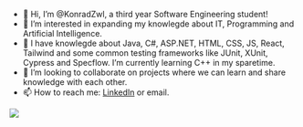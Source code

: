 - 👋 Hi, I’m @KonradZwl, a third year Software Engineering student!
- 👀 I’m interested in expanding my knowlegde about IT, Programming and Artificial Intelligence.
- 🌱 I have knowlegde about Java, C#, ASP.NET, HTML, CSS, JS, React, Tailwind and some common testing frameworks like JUnit, XUnit, Cypress and Specflow. I’m currently learning C++ in my sparetime.
- 💞️ I’m looking to collaborate on projects where we can learn and share knowledge with each other.
- 📫 How to reach me: [LinkedIn](https://www.linkedin.com/in/zwolinskikonrad/) or email.

![](https://komarev.com/ghpvc/?username=KonradZwl)
<!---
KonradZwl/KonradZwl is a ✨ special ✨ repository because its `README.md` (this file) appears on your GitHub profile.
You can click the Preview link to take a look at your changes.
--->
